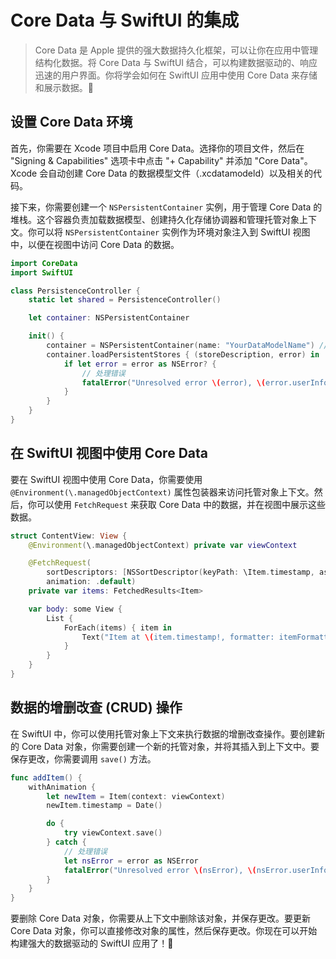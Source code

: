 ﻿# Core Data 与 SwiftUI 的集成

> Core Data 是 Apple 提供的强大数据持久化框架，可以让你在应用中管理结构化数据。将 Core Data 与 SwiftUI 结合，可以构建数据驱动的、响应迅速的用户界面。你将学会如何在 SwiftUI 应用中使用 Core Data 来存储和展示数据。🎉

## 设置 Core Data 环境

首先，你需要在 Xcode 项目中启用 Core Data。选择你的项目文件，然后在 "Signing & Capabilities" 选项卡中点击 "+ Capability" 并添加 "Core Data"。Xcode 会自动创建 Core Data 的数据模型文件（.xcdatamodeld）以及相关的代码。

接下来，你需要创建一个 `NSPersistentContainer` 实例，用于管理 Core Data 的堆栈。这个容器负责加载数据模型、创建持久化存储协调器和管理托管对象上下文。你可以将 `NSPersistentContainer` 实例作为环境对象注入到 SwiftUI 视图中，以便在视图中访问 Core Data 的数据。

```swift
import CoreData
import SwiftUI

class PersistenceController {
    static let shared = PersistenceController()

    let container: NSPersistentContainer

    init() {
        container = NSPersistentContainer(name: "YourDataModelName") // 替换为你的数据模型名称
        container.loadPersistentStores { (storeDescription, error) in
            if let error = error as NSError? {
                // 处理错误
                fatalError("Unresolved error \(error), \(error.userInfo)")
            }
        }
    }
}
```

## 在 SwiftUI 视图中使用 Core Data

要在 SwiftUI 视图中使用 Core Data，你需要使用 `@Environment(\.managedObjectContext)` 属性包装器来访问托管对象上下文。然后，你可以使用 `FetchRequest` 来获取 Core Data 中的数据，并在视图中展示这些数据。

```swift
struct ContentView: View {
    @Environment(\.managedObjectContext) private var viewContext

    @FetchRequest(
        sortDescriptors: [NSSortDescriptor(keyPath: \Item.timestamp, ascending: true)],
        animation: .default)
    private var items: FetchedResults<Item>

    var body: some View {
        List {
            ForEach(items) { item in
                Text("Item at \(item.timestamp!, formatter: itemFormatter)")
            }
        }
    }
}
```

## 数据的增删改查 (CRUD) 操作

在 SwiftUI 中，你可以使用托管对象上下文来执行数据的增删改查操作。要创建新的 Core Data 对象，你需要创建一个新的托管对象，并将其插入到上下文中。要保存更改，你需要调用 `save()` 方法。

```swift
func addItem() {
    withAnimation {
        let newItem = Item(context: viewContext)
        newItem.timestamp = Date()

        do {
            try viewContext.save()
        } catch {
            // 处理错误
            let nsError = error as NSError
            fatalError("Unresolved error \(nsError), \(nsError.userInfo)")
        }
    }
}
```

要删除 Core Data 对象，你需要从上下文中删除该对象，并保存更改。要更新 Core Data 对象，你可以直接修改对象的属性，然后保存更改。你现在可以开始构建强大的数据驱动的 SwiftUI 应用了！🚀


